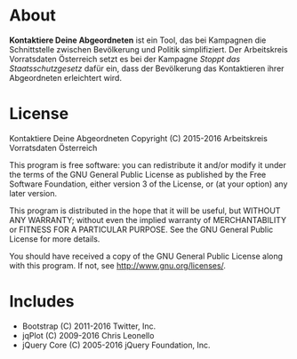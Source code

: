 # About
**Kontaktiere Deine Abgeordneten** ist ein Tool, das bei Kampagnen die Schnittstelle zwischen Bevölkerung und Politik simplifiziert. Der Arbeitskreis Vorratsdaten Österreich setzt es bei der Kampagne *Stoppt das Staatsschutzgesetz* dafür ein, dass der Bevölkerung das Kontaktieren ihrer Abgeordneten erleichtert wird.

# License
Kontaktiere Deine Abgeordneten
Copyright (C) 2015-2016 Arbeitskreis Vorratsdaten Österreich

This program is free software: you can redistribute it and/or modify
it under the terms of the GNU General Public License as published by
the Free Software Foundation, either version 3 of the License, or
(at your option) any later version.

This program is distributed in the hope that it will be useful,
but WITHOUT ANY WARRANTY; without even the implied warranty of
MERCHANTABILITY or FITNESS FOR A PARTICULAR PURPOSE.  See the
GNU General Public License for more details.

You should have received a copy of the GNU General Public License
along with this program.  If not, see <http://www.gnu.org/licenses/>.

# Includes
- Bootstrap (C) 2011-2016 Twitter, Inc.
- jqPlot (C) 2009-2016 Chris Leonello
- jQuery Core (C) 2005-2016 jQuery Foundation, Inc.
